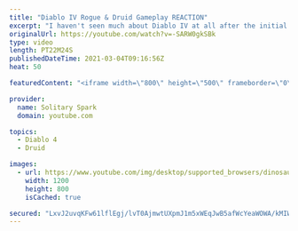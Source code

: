 ```yaml
---
title: "Diablo IV Rogue & Druid Gameplay REACTION"
excerpt: "I haven't seen much about Diablo IV at all after the initial reveal trailer, so I'm diving in to check it out. Steam gift card giveaway ..."
originalUrl: https://youtube.com/watch?v=-SARW0gkSBk
type: video
length: PT22M24S
publishedDateTime: 2021-03-04T09:16:56Z
heat: 50

featuredContent: "<iframe width=\"800\" height=\"500\" frameborder=\"0\" src=\"https://www.youtube.com/embed/-SARW0gkSBk\" allow=\"accelerometer; autoplay; encrypted-media; gyroscope; picture-in-picture\" allowfullscreen></iframe>"

provider:
  name: Solitary Spark
  domain: youtube.com

topics:
  - Diablo 4
  - Druid

images:
  - url: https://www.youtube.com/img/desktop/supported_browsers/dinosaur.png
    width: 1200
    height: 800
    isCached: true

secured: "LxvJ2uvqKFw61lflEgj/lvT0AjmwtUXpmJ1m5xWEqJwB5afWcYeaWOWA/kMIWqelPghkkSFpCFExu0JdiqwmLzvtnrD8isvSI3IxKA2RQPsjLnoDsvzDvuE527Cjx85xNVCejy5O7xFvaEtXBLObdzBTSt6+ZaST8WwMCyaDK1aVO6kbcRMkizMjYn3W9/VM8jq82ZbA/wY2r1FiebaRekkkU/ZGHhRfqEZ9oh9hlxPfK8AA254BqiD9Adin35uEozZSbQ15l+6iJ8AUqIbl0321tIFUsm40ZncCVfDPCRG2uGwJ68BE2EFcJLHlCCUj+1x1ikjhmyMMik2AVOEcOrpaitZ+5fazysScPf9mk7BYtYkslh3MvtmW8kE/FWYMPT1heE0IjPyLRVq3qD75jxyJQFBtD7jnkyWv+Ck8/KE=;Mp7HoH90WXlxnmPLHyimUQ=="
---
```


